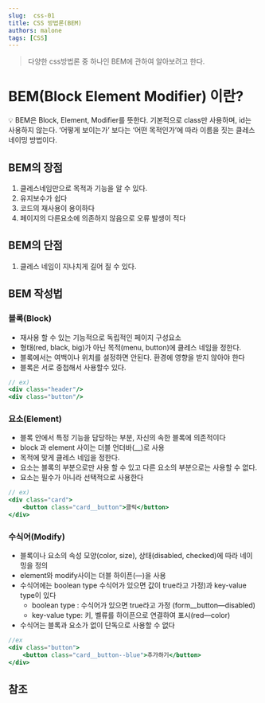 ```yaml
---
slug:  css-01
title: CSS 방법론(BEM)
authors: malone
tags: [CSS]
---
```


> 다양한 css방법론 중 하나인 BEM에 관하여 알아보려고 한다. 

# BEM(Block Element Modifier) 이란?

<aside>
💡 BEM은 Block, Element, Modifier를 뜻한다.  기본적으로 class만 사용하며, id는 사용하지 않는다. ‘어떻게 보이는가’ 보다는 ‘어떤 목적인가’에 따라 이름을 짓는 클레스 네이밍 방법이다.

</aside>

## BEM의 장점

1. 클레스네임만으로 목적과 기능을 알 수 있다.
2. 유지보수가 쉽다
3. 코드의 재사용이 용이하다
4. 페이지의 다른요소에 의존하지 않음으로 오류 발생이 적다

## BEM의 단점

1. 클레스 네임이 지나치게 길어 질 수 있다.

## BEM 작성법

### 블록(Block)

- 재사용 할 수 있는 기능적으로 독립적인 페이지 구성요소
- 형태(red, black, big)가 아닌 목적(menu, button)에 클레스 네임을 정한다.
- 블록에서는 여백이나 위치를 설정하면 안된다. 환경에 영향을 받지 않아야 한다
- 블록은 서로 중첩해서 사용할수 있다.

```jsx
// ex) 
<div class="header"/>
<div class="button"/>
```

### 요소(Element)

- 블록 안에서 특정 기능을 담당하는 부분, 자신의 속한 블록에 의존적이다
- block 과 element 사이는 더블 언더바(__)로 사용
- 목적에 맞게 클레스 네임을 정한다.
- 요소는 블록의 부분으로만 사용 할 수 있고 다른 요소의 부분으로는 사용할 수 없다.
- 요소는 필수가 아니라 선택적으로 사용한다

```jsx
// ex)
<div class="card">
	<button class="card__button">클릭</button>
</div> 
```

### 수식어(Modify)

- 블록이나 요소의 속성 모양(color, size), 상태(disabled, checked)에 따라 네이밍을 정의
- element와 modify사이는 더블 하이픈(—)을 사용
- 수식어에는 boolean type 수식어가 있으면 값이 true라고 가정)과 key-value type이 있다
    - boolean type : 수식어가 있으면 true라고 가정 (form__button—disabled)
    - key-value type: 키, 벨류를 하이픈으로 연결하여 표시(red—color)
- 수식어는 블록과 요소가 없이 단독으로 사용할 수 없다

```jsx
//ex
<div class="button">
	<button class="card__button--blue">추가하기</button>
</div> 
```

## 참조